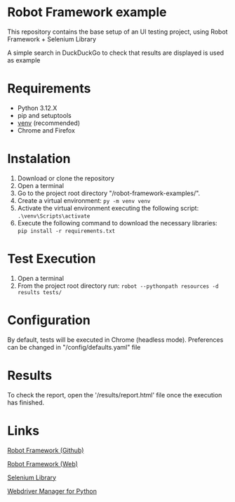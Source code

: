# Robot Framework example

This repository contains the base setup of an UI testing project, using Robot Framework + Selenium Library

A simple search in DuckDuckGo to check that results are displayed is used as example

# Requirements

* Python 3.12.X
* pip and setuptools
* [venv](<https://packaging.python.org/guides/installing-using-pip-and-virtual-environments/>) (recommended)
* Chrome and Firefox

# Instalation

1. Download or clone the repository 
2. Open a terminal
3. Go to the project root directory "/robot-framework-examples/".
4. Create a virtual environment: `py -m venv venv`
5. Activate the virtual environment executing the following script: `.\venv\Scripts\activate`
6. Execute the following command to download the necessary libraries:  `pip install -r requirements.txt`

# Test Execution

1. Open a terminal
2. From the project root directory run: `robot --pythonpath resources -d results tests/`

# Configuration

By default, tests will be executed in Chrome (headless mode). Preferences can be changed in "/config/defaults.yaml" file

# Results

To check the report, open the '/results/report.html' file once the execution has finished.

# Links
   
   [Robot Framework (Github)](<https://github.com/robotframework/robotframework>)
   
   [Robot Framework (Web)](<https://robotframework.org/>)
   
   [Selenium Library](<https://github.com/robotframework/SeleniumLibrary>)
   
   [Webdriver Manager for Python](<https://github.com/SergeyPirogov/webdriver_manager>)